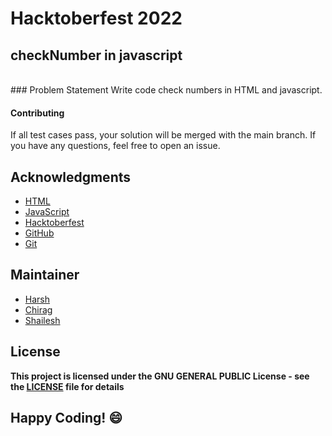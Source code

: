 # Hacktoberfest 2022
## checkNumber in javascript
<br>
### Problem Statement
Write code check numbers in  HTML and javascript.

#### Contributing
If all test cases pass, your solution will be merged with the main branch. If you have any questions, feel free to open an issue.

## Acknowledgments
- [HTML]()
- [JavaScript](https://hacktoberfest.digitalocean.com/)
- [Hacktoberfest](https://hacktoberfest.digitalocean.com/)
- [GitHub](https://github.com)
- [Git](https://git-scm.com/)

## Maintainer
- [Harsh](https://www.linkedin.com/in/harshverma036/)
- [Chirag](https://github.com/ChiragGupta2808)
- [Shailesh](https://github.com/ShaileshKumar007)

## License
**This project is licensed under the GNU GENERAL PUBLIC License - see the [LICENSE](../../LICENSE) file for details**

## Happy Coding! :smile:
